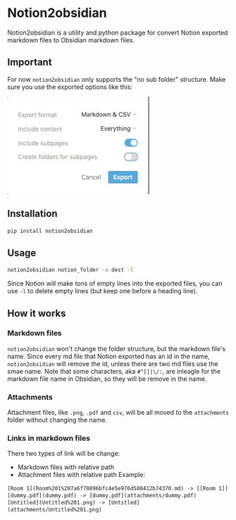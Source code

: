 # Notion2obsidian
Notion2obsidian is a utility and python package for convert Notion exported markdown files to Obsidian markdown files.

## Important
For now `notion2obsidian` only supports the "no sub folder" structure. Make sure you use the exported options like this:

![No sub folder](attachments/no%20sub%20folder.png)

## Installation
```bash
pip install notion2obsidian
```

## Usage
```bash
notion2obsidian notion_folder -o dest -l
```

Since Notion will make tons of empty lines into the exported files, you can use `-l` to delete empty lines (but keep one before a heading line).

## How it works
### Markdown files
`notion2obsidian` won't change the folder structure, but the markdown file's name. Since every md file that Notion exported has an id in the name, `notion2obsidian` will remove the id, unless there are two md files use the smae name.
Note that some characters, aka `#^[]|\/:`, are inleagle for the markdown file name in Obsidian, so they will be remove in the name.

### Attachments
Attachment files, like `.png`, `.pdf` and `csv`, will be all moved to the `attachments` folder without changing the name.

### Links in markdown files
There two types of link will be change:
- Markdown files with relative path
- Attachment files with relative path
Example:
```
[Room 1](Room%201%207a6f70896bfc4e5e976d588412b74370.md) -> [[Room 1]]
[dummy.pdf](dummy.pdf) -> [dummy.pdf](attachments/dummy.pdf)
[Untitled](Untitled%201.png) -> [Untitled](attachments/Untitled%201.png)
```

